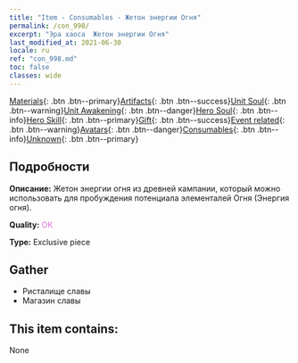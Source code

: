 ```yaml
---
title: "Item - Consumables - Жетон энергии Огня"
permalink: /con_998/
excerpt: "Эра хаоса  Жетон энергии Огня"
last_modified_at: 2021-06-30
locale: ru
ref: "con_998.md"
toc: false
classes: wide
---
```

 [Materials](/ItemsRU/){: .btn .btn--primary}[Artifacts](/ItemsRU/Artifacts/){: .btn .btn--success}[Unit Soul](/ItemsRU/UnitSoul/){: .btn .btn--warning}[Unit Awakening](/ItemsRU/UnitAwakening/){: .btn .btn--danger}[Hero Soul](/ItemsRU/HeroSoul/){: .btn .btn--info}[Hero Skill](/ItemsRU/HeroSkill/){: .btn .btn--primary}[Gift](/ItemsRU/Gift/){: .btn .btn--success}[Event related](/ItemsRU/Events/){: .btn .btn--warning}[Avatars](/ItemsRU/Avatars/){: .btn .btn--danger}[Consumables](/ItemsRU/Consumables/){: .btn .btn--info}[Unknown](/ItemsRU/Unknown/){: .btn .btn--primary}

## Подробности
 **Описание:** Жетон энергии огня из древней кампании, который можно использовать для пробуждения потенциала элементалей Огня (Энергия огня).

 **Quality:** <span style="color: #DA70D6">OK</span>

 **Type:** Exclusive piece

## Gather

*    Ристалище славы 
*    Магазин славы 

## This item contains:

  None

